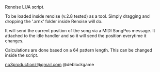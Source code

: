 Renoise LUA script.

To be loaded inside renoise (v.2.8 tested) as a tool. Simply dragging and dropping the '.xrnx' folder inside Renoise will do.

It will send the current position of the song via a MIDI SongPos message. It attached to the idle handler and so it will send the position everytime it changes. 

Calculations are done based on a 64 pattern length. This can be changed inside the script.

no3productionz@gmail.com
@deblockgame
